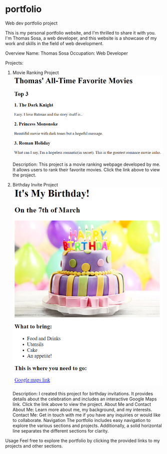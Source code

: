 # portfolio
Web dev portfolio project

This is my personal portfolio website, and I'm thrilled to share it with you. I'm Thomas Sosa, a web developer, and this website is a showcase of my work and skills in the field of web development.

Overview
Name: Thomas Sosa
Occupation: Web Developer

Projects:

1. Movie Ranking Project
![Movie Ranking Webpage Screenshot](image-1.png)

    Description: This project is a movie ranking webpage developed by me. It allows users to rank their favorite movies.
    Click the link above to view the project.

2. Birthday Invite Project
![Birthday Invite Webpage Screenshot](image.png)

    Description: I created this project for birthday invitations. It provides details about the celebration and includes an interactive Google Maps link.
    Click the link above to view the project.
About Me and Contact
About Me: Learn more about me, my background, and my interests.
Contact Me: Get in touch with me if you have any inquiries or would like to collaborate.
Navigation
The portfolio includes easy navigation to explore the various sections and projects. Additionally, a solid horizontal line separates the different sections for clarity.

Usage
Feel free to explore the portfolio by clicking the provided links to my projects and other sections.

